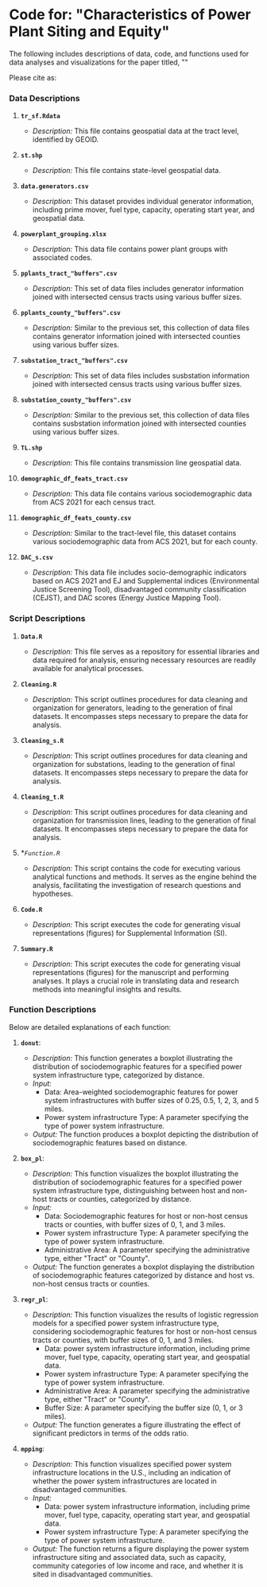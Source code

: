 # Code for: "Characteristics of Power Plant Siting and Equity"

The following includes descriptions of data, code, and functions used for data analyses and visualizations for the paper titled, ""

Please cite as: 


### Data Descriptions

1. **`tr_sf.Rdata`**
   - *Description:* This file contains geospatial data at the tract level, identified by GEOID.

2. **`st.shp`**
   - *Description:* This file contains state-level geospatial data.

3. **`data.generators.csv`**
   - *Description:* This dataset provides individual generator information, including prime mover, fuel type, capacity, operating start year, and geospatial data.

4. **`powerplant_grouping.xlsx`**
   - *Description:* This data file contains power plant groups with associated codes.

5. **`pplants_tract_"buffers".csv`**
   - *Description:* This set of data files includes generator information joined with intersected census tracts using various buffer sizes.

6. **`pplants_county_"buffers".csv`**
   - *Description:* Similar to the previous set, this collection of data files contains generator information joined with intersected counties using various buffer sizes.

7. **`substation_tract_"buffers".csv`**
   - *Description:* This set of data files includes susbstation information joined with intersected census tracts using various buffer sizes.

8. **`substation_county_"buffers".csv`**
   - *Description:* Similar to the previous set, this collection of data files contains susbstation information joined with intersected counties using various buffer sizes.

9. **`TL.shp`**
   - *Description:* This file contains transmission line geospatial data.

10. **`demographic_df_feats_tract.csv`**
      - *Description:* This data file contains various sociodemographic data from ACS 2021 for each census tract.

11. **`demographic_df_feats_county.csv`**
      - *Description:* Similar to the tract-level file, this dataset contains various sociodemographic data from ACS 2021, but for each county.

12. **`DAC_s.csv`**
      - *Description:* This data file includes socio-demographic indicators based on ACS 2021 and EJ and Supplemental indices (Environmental Justice Screening Tool), disadvantaged community classification (CEJST), and DAC scores (Energy Justice Mapping Tool).

### Script Descriptions

1. **`Data.R`**
   - *Description:* This file serves as a repository for essential libraries and data required for analysis, ensuring necessary resources are readily available for analytical processes.

2. **`Cleaning.R`**
   - *Description:* This script outlines procedures for data cleaning and organization for generators, leading to the generation of final datasets. It encompasses steps necessary to prepare the data for analysis.

3. **`Cleaning_s.R`**
   - *Description:* This script outlines procedures for data cleaning and organization for substations, leading to the generation of final datasets. It encompasses steps necessary to prepare the data for analysis.

4. **`Cleaning_t.R`**
   - *Description:* This script outlines procedures for data cleaning and organization for transmission lines, leading to the generation of final datasets. It encompasses steps necessary to prepare the data for analysis.

5. **`Function.R`*
   - *Description:* This script contains the code for executing various analytical functions and methods. It serves as the engine behind the analysis, facilitating the investigation of research questions and hypotheses.

6. **`Code.R`**
   - *Description:* This script executes the code for generating visual representations (figures) for Supplemental Information (SI).   

7. **`Summary.R`**
   - *Description:* This script executes the code for generating visual representations (figures) for the manuscript and performing analyses. It plays a crucial role in translating data and research methods into meaningful insights and results.


### Function Descriptions

Below are detailed explanations of each function:

1. **`donut`**:
   - *Description:* This function generates a boxplot illustrating the distribution of sociodemographic features for a specified power system infrastructure type, categorized by distance.
   - *Input:* 
      - Data: Area-weighted sociodemographic features for power system infrastructures with buffer sizes of 0.25, 0.5, 1, 2, 3, and 5 miles.
      - Power system infrastructure Type: A parameter specifying the type of power system infrastructure.
   - *Output:* The function produces a boxplot depicting the distribution of sociodemographic features based on distance.

2. **`box_pl`**:
   - *Description:* This function visualizes the boxplot illustrating the distribution of sociodemographic features for a specified power system infrastructure type, distinguishing between host and non-host tracts or counties, categorized by distance.
   - *Input:*
      - Data: Sociodemographic features for host or non-host census tracts or counties, with buffer sizes of 0, 1, and 3 miles.
      - Power system infrastructure Type: A parameter specifying the type of power system infrastructure.
      - Administrative Area: A parameter specifying the administrative type, either "Tract" or "County".
   - *Output:* The function generates a boxplot displaying the distribution of sociodemographic features categorized by distance and host vs. non-host census tracts or counties.

3. **`regr_pl`**:
   - *Description:* This function visualizes the results of logistic regression models for a specified power system infrastructure type, considering sociodemographic features for host or non-host census tracts or counties, with buffer sizes of 0, 1, and 3 miles.
      - Data: power system infrastructure information, including prime mover, fuel type, capacity, operating start year, and geospatial data.
      - Power system infrastructure Type: A parameter specifying the type of power system infrastructure.
      - Administrative Area: A parameter specifying the administrative type, either "Tract" or "County".
      - Buffer Size: A parameter specifying the buffer size (0, 1, or 3 miles).
   - *Output:* The function generates a figure illustrating the effect of significant predictors in terms of the odds ratio.

4. **`mpping`**:
   - *Description:* This function visualizes specified power system infrastructure locations in the U.S., including an indication of whether the power system infrastructures are located in disadvantaged communities.
   - *Input:*
      - Data: power system infrastructure information, including prime mover, fuel type, capacity, operating start year, and geospatial data.
      - Power system infrastructure Type: A parameter specifying the type of power system infrastructure.
   - *Output:* The function returns a figure displaying the power system infrastructure siting and associated data, such as capacity, community categories of low income and race, and whether it is sited in disadvantaged communities.